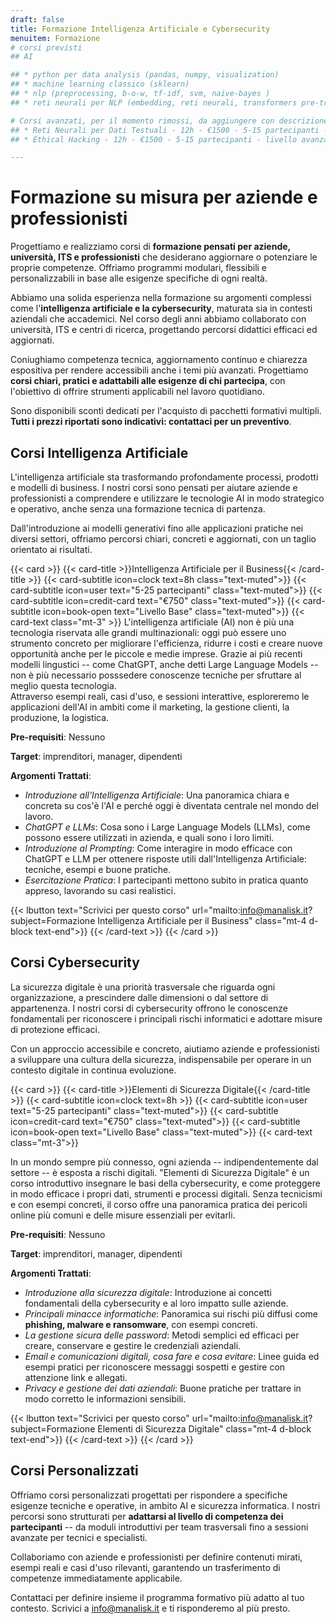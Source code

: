 ```yaml
---
draft: false
title: Formazione Intelligenza Artificiale e Cybersecurity
menuitem: Formazione
# corsi previsti
## AI

## * python per data analysis (pandas, numpy, visualization)
## * machine learning classico (sklearn)
## * nlp (preprocessing, b-o-w, tf-idf, svm, naive-bayes )
## * reti neurali per NLP (embedding, reti neurali, transformers pre-trainati)

# Corsi avanzati, per il momento rimossi, da aggiungere con descrizione
## * Reti Neurali per Dati Testuali - 12h - €1500 - 5-15 partecipanti - livello avanzato
## * Ethical Hacking - 12h - €1500 - 5-15 partecipanti - livello avanzato

---
```


# Formazione su misura per aziende e professionisti

Progettiamo e realizziamo corsi di **formazione pensati per aziende, università, ITS e professionisti** che desiderano aggiornare o potenziare le proprie competenze.
Offriamo programmi modulari, flessibili e personalizzabili in base alle esigenze specifiche di ogni realtà.

Abbiamo una solida esperienza nella formazione su argomenti complessi come l'**intelligenza artificiale e la cybersecurity**,  maturata sia in contesti aziendali che accademici. Nel corso degli anni abbiamo collaborato con università, ITS e centri di ricerca, progettando percorsi didattici efficaci ed aggiornati.

Coniughiamo competenza tecnica, aggiornamento continuo e chiarezza espositiva per rendere accessibili anche i temi più avanzati. Progettiamo **corsi chiari, pratici e adattabili alle esigenze di chi partecipa**, con l'obiettivo di offrire strumenti applicabili nel lavoro quotidiano.

Sono disponibili sconti dedicati per l'acquisto di pacchetti formativi multipli.
**Tutti i prezzi riportati sono indicativi: contattaci per un preventivo**.



## Corsi Intelligenza Artificiale

L'intelligenza artificiale sta trasformando profondamente processi, prodotti e modelli di business. I nostri corsi sono pensati per aiutare aziende e professionisti a comprendere e utilizzare le tecnologie AI in modo strategico e operativo, anche senza una formazione tecnica di partenza.

Dall'introduzione ai modelli generativi fino alle applicazioni pratiche nei diversi settori, offriamo percorsi chiari, concreti e aggiornati, con un taglio orientato ai risultati.

{{< card >}}
  {{< card-title >}}Intelligenza Artificiale per il Business{{< /card-title >}}
  {{< card-subtitle icon=clock text=8h class="text-muted">}}
  {{< card-subtitle icon=user text="5-25 partecipanti" class="text-muted">}}
  {{< card-subtitle icon=credit-card text="€750" class="text-muted">}}
  {{< card-subtitle icon=book-open text="Livello Base" class="text-muted">}}
  {{< card-text class="mt-3" >}}
L'intelligenza artificiale (AI) non è più una tecnologia riservata alle grandi multinazionali: oggi può essere uno strumento concreto per migliorare l'efficienza, ridurre i costi e creare nuove opportunità anche per le piccole e medie imprese. Grazie ai più recenti modelli lingustici -- come ChatGPT, anche detti Large Language Models -- non è più necessario posssedere conoscenze tecniche per sfruttare al meglio questa tecnologia.<br>
Attraverso esempi reali, casi d'uso, e sessioni interattive, esploreremo le applicazioni dell'AI in ambiti come il marketing, la gestione clienti, la produzione, la logistica.

**Pre-requisiti**: Nessuno

**Target**: imprenditori, manager, dipendenti

**Argomenti Trattati**:
- *Introduzione all'Intelligenza Artificiale*: Una panoramica chiara e concreta su cos'è l'AI e perché oggi è diventata centrale nel mondo del lavoro.
- *ChatGPT e LLMs*: Cosa sono i Large Language Models (LLMs), come possono essere utilizzati in azienda, e quali sono i loro limiti.
- *Introduzione al Prompting*: Come interagire in modo efficace con ChatGPT e LLM per ottenere risposte utili dall'Intelligenza Artificiale: tecniche, esempi e buone pratiche.
- *Esercitazione Pratica*: I partecipanti mettono subito in pratica quanto appreso, lavorando su casi realistici.

{{< lbutton text="Scrivici per questo corso" url="mailto:info@manalisk.it?subject=Formazione Intelligenza Artificiale per il Business" class="mt-4 d-block text-end">}}
  {{< /card-text >}}
{{< /card >}}

## Corsi Cybersecurity

La sicurezza digitale è una priorità trasversale che riguarda ogni organizzazione, a prescindere dalle dimensioni o dal settore di appartenenza. I nostri corsi di cybersecurity offrono le conoscenze fondamentali per riconoscere i principali rischi informatici e adottare misure di protezione efficaci.

Con un approccio accessibile e concreto, aiutiamo aziende e professionisti a sviluppare una cultura della sicurezza, indispensabile per operare in un contesto digitale in continua evoluzione.

{{< card >}}
  {{< card-title >}}Elementi di Sicurezza Digitale{{< /card-title >}}
  {{< card-subtitle icon=clock text=8h >}}
  {{< card-subtitle icon=user text="5-25 partecipanti" class="text-muted">}}
  {{< card-subtitle icon=credit-card text="€750" class="text-muted">}}
  {{< card-subtitle icon=book-open text="Livello Base" class="text-muted">}}
  {{< card-text class="mt-3">}}

In un mondo sempre più connesso, ogni azienda -- indipendentemente dal settore -- è esposta a rischi digitali. "Elementi di Sicurezza Digitale" è un corso introduttivo insegnare le basi della cybersecurity, e come proteggere in modo efficace i propri dati, strumenti e processi digitali. Senza tecnicismi e con esempi concreti, il corso offre una panoramica pratica dei pericoli online più comuni e delle misure essenziali per evitarli.

**Pre-requisiti**: Nessuno

**Target**: imprenditori, manager, dipendenti

**Argomenti Trattati**:
- *Introduzione alla sicurezza digitale*:  Introduzione ai concetti fondamentali della cybersecurity e al loro impatto sulle aziende.
- *Principali minacce informatiche*:  Panoramica sui rischi più diffusi come **phishing, malware e ransomware**, con esempi concreti.
- *La gestione sicura delle password*:  Metodi semplici ed efficaci per creare, conservare e gestire le credenziali aziendali.
- *Email e comunicazioni digitali, cosa fare e cosa evitare*: Linee guida ed esempi pratici per riconoscere messaggi sospetti e gestire con attenzione link e allegati.
- *Privacy e gestione dei dati aziendali*: Buone pratiche per trattare in modo corretto le informazioni sensibili.

{{< lbutton text="Scrivici per questo corso" url="mailto:info@manalisk.it?subject=Formazione Elementi di Sicurezza Digitale" class="mt-4 d-block text-end">}}
  {{< /card-text >}}
{{< /card >}}

## Corsi Personalizzati

Offriamo corsi personalizzati progettati per rispondere a specifiche esigenze tecniche e operative, in ambito AI e sicurezza informatica.
I nostri percorsi sono strutturati per **adattarsi al livello di competenza dei partecipanti** -- da moduli introduttivi per team trasversali fino a sessioni avanzate per tecnici e specialisti.

Collaboriamo con aziende e professionisti per definire contenuti mirati, esempi reali e casi d'uso rilevanti, garantendo un trasferimento di competenze immediatamente applicabile.

Contattaci per definire insieme il programma formativo più adatto al tuo contesto. Scrivici a [info@manalisk.it](mailto:info@manalisk.it) e ti risponderemo al più presto.